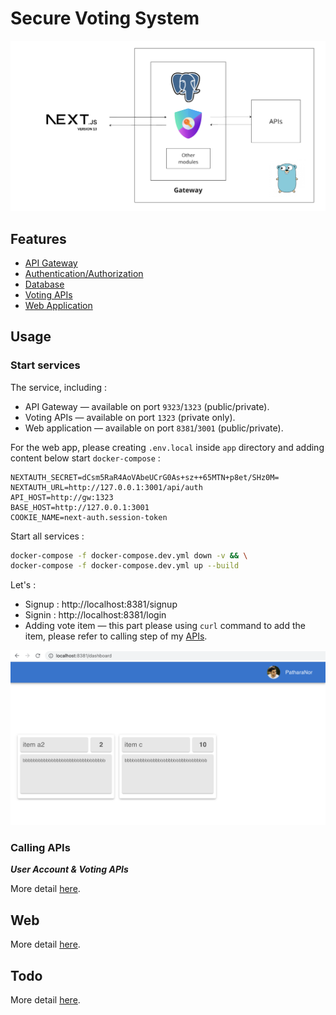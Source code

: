 # **Secure Voting System**

![overview](./assets/overview.png)

## **Features**

- [API Gateway](./docs/gateway.md)
- [Authentication/Authorization](./docs/authorization.md)
- [Database](./docs/database.md)
- [Voting APIs](./docs/api.md)
- [Web Application](./docs/web-app.md)

## **Usage**

### **Start services**

The service, including :

- API Gateway — available on port `9323`/`1323` (public/private).
- Voting APIs — available on port `1323` (private only).
- Web application — available on port `8381`/`3001` (public/private).

For the web app, please creating `.env.local` inside `app` directory and adding content below start `docker-compose` :

```env
NEXTAUTH_SECRET=dCsm5RaR4AoVAbeUCrG0As+sz++65MTN+p8et/SHz0M=
NEXTAUTH_URL=http://127.0.0.1:3001/api/auth
API_HOST=http://gw:1323
BASE_HOST=http://127.0.0.1:3001
COOKIE_NAME=next-auth.session-token
```

Start all services :

```sh
docker-compose -f docker-compose.dev.yml down -v && \
docker-compose -f docker-compose.dev.yml up --build
```

Let's :

- Signup : http://localhost:8381/signup
- Signin : http://localhost:8381/login
- Adding vote item — this part please using `curl` command to add the item, please refer to calling step of my [APIs](./docs/api.md).

![dashboard](./assets/dashboard.png)

### **Calling APIs**

***User Account & Voting APIs***

More detail [here](./docs/api.md).

## **Web**

More detail [here](./docs/web-app.md).

## **Todo**

More detail [here](./docs/todo.md).
